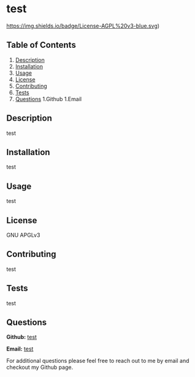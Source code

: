 # test
  https://img.shields.io/badge/License-AGPL%20v3-blue.svg)

  ## Table of Contents
  1. [Description](#description)
  1. [Installation](#installation)
  1. [Usage](#usage)
  1. [License](#license)
  1. [Contributing](#contributing)
  1. [Tests](#tests)
  1. [Questions](#questions)
    1.Github
    1.Email

  ## Description
  test

  ## Installation
  test

  ## Usage
  test

  ## License
  GNU APGLv3

  ## Contributing
  test

  ## Tests
  test

  ## Questions

  **Github:** [test](http://github.com/test)

  **Email:** [test](test)

  For additional questions please feel free to reach out to me by email and checkout my Github page.



